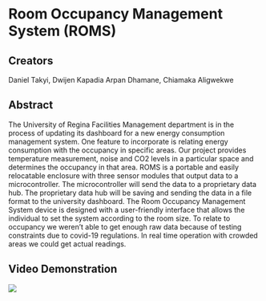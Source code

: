 # Room Occupancy Management System (ROMS)
## Creators
Daniel Takyi, Dwijen Kapadia Arpan Dhamane, Chiamaka Aligwekwe
## Abstract
The University of Regina Facilities Management department is in the process of updating its dashboard for a new energy consumption management system. 
One feature to incorporate is relating energy consumption with the occupancy in specific areas. 
Our project provides temperature measurement, noise and CO2 levels in a particular space and determines the occupancy in that area. 
ROMS is a portable and easily relocatable enclosure with three sensor modules that output data to a microcontroller. 
The microcontroller will send the data to a proprietary data hub. 
The proprietary data hub will be saving and sending the data in a file format to the university dashboard. 
The Room Occupancy Management System device is designed with a user-friendly interface that allows the individual to set the system according to the room size. 
To relate to occupancy we weren’t able to get enough raw data because of testing constraints due to covid-19 regulations.
In real time operation with crowded areas we could get actual readings.
## Video Demonstration
[![](https://drive.google.com/file/d/1d4A_Ce2f1nZY1XZdFaxJ5AzTLNOrxRke/view?usp=sharing)](https://drive.google.com/file/d/1TUD0zL3t_-CGni0Mn45NEuY90ytRfxuK/view?usp=sharing)
